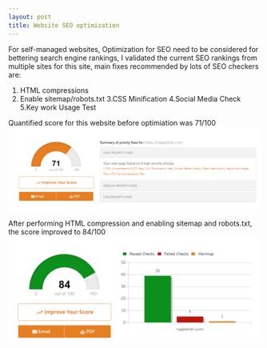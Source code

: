 ```yaml
---
layout: post
title: Website SEO optimization
---
```


For self-managed websites, Optimization for SEO need to be considered for bettering search engine rankings, I validated the current SEO rankings from multiple sites for this site, main fixes recommended by lots of SEO checkers are:
  1. HTML compressions 
  2. Enable sitemap/robots.txt
  3.CSS Minification 
  4.Social Media Check
  5.Key work Usage Test
  
  
Quantified score for this website before optimiation was 71/100
![Before SEO](../_screenshots/before%20SEO.png)

After performing HTML compression and enabling sitemap and robots.txt, the score improved to 84/100
![After SEO](../_screenshots/after%20SEO.png)

 
